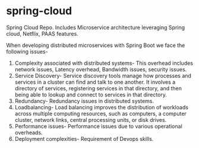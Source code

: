 # spring-cloud
Spring Cloud Repo. Includes Microservice architecture leveraging Spring cloud, Netflix, PAAS features.

When developing distributed microservices with Spring Boot we face the following issues-
1) Complexity associated with distributed systems-
	This overhead includes network issues, Latency overhead, Bandwidth issues, security issues.
2) Service Discovery-
	Service discovery tools manage how processes and services in a cluster can find and talk to one another. It involves a directory of 	services, registering services in that directory, and then being able to lookup and connect to services in that directory.
3) Redundancy-
	Redundancy issues in distributed systems.
4) Loadbalancing-
	Load balancing improves the distribution of workloads across multiple computing resources, such as computers, a computer cluster, 		network links, central processing units, or disk drives.
5) Performance issues-
	Performance issues due to various operational overheads.
6) Deployment complexities-
	Requirement of Devops skills.